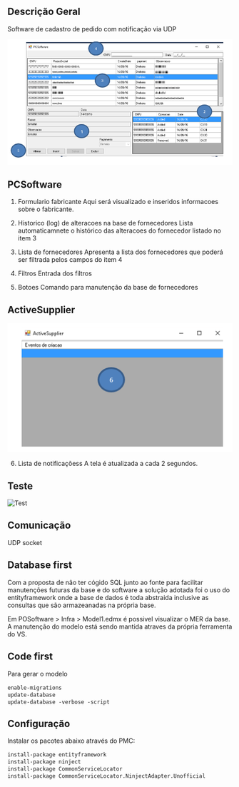 ## Descrição Geral

Software de cadastro de pedido com notificação via UDP

![PCSoftware](images/sw_pcsoftware.png)

## PCSoftware

1. Formulario fabricante
    Aqui será visualizado e inseridos informacoes sobre o fabricante.

2. Historico (log) de alteracoes  na base de fornecedores
    Lista automaticamnete o histórico das alteracoes do fornecedor listado no item 3

3. Lista de fornecedores
   Apresenta a lista dos fornecedores que poderá ser filtrada pelos campos do item 4

4. Filtros
   Entrada dos filtros

5. Botoes
   Comando para manutenção da base de fornecedores

## ActiveSupplier

![ActiveSupplier](images/sw_activesupplier.png)

6. Lista de notificaçõess
    A tela é atualizada a cada 2 segundos.


## Teste


![Test](images/test_noficacao.png)


## Comunicação

UDP socket

## Database first

Com a proposta de não ter cógido SQL junto ao fonte para facilitar manutenções futuras da base e do software 
a solução adotada foi o uso do entityframework onde a base de dados é toda abstraida inclusive as consultas 
que são armazeanadas na própria base.

Em POSoftware > Infra > Model1.edmx é possivel visualizar o MER da base. A manutenção do modelo está sendo 
mantida atraves da própria ferramenta do VS. 

## Code first

Para gerar o modelo

    enable-migrations
    update-database
    update-database -verbose -script

## Configuração 

Instalar os pacotes abaixo através do PMC:

    install-package entityframework
    install-package ninject
    install-package CommonServiceLocator
    install-package CommonServiceLocator.NinjectAdapter.Unofficial
